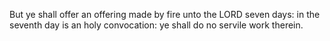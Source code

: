 But ye shall offer an offering made by fire unto the LORD seven days: in the seventh day is an holy convocation: ye shall do no servile work therein.
